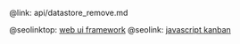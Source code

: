 @link: api/datastore_remove.md

@seolinktop: [web ui framework](https://webix.com)
@seolink: [javascript kanban](https://webix.com/kanban/)
